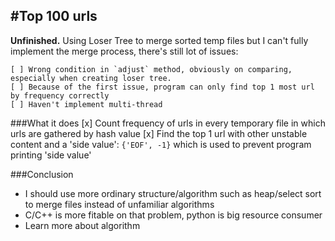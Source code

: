 #Top 100 urls
---

**Unfinished.** Using Loser Tree to merge sorted temp files but I can't fully implement the merge process, there's still lot of issues:

    [ ] Wrong condition in `adjust` method, obviously on comparing, especially when creating loser tree.
    [ ] Because of the first issue, program can only find top 1 most url by frequency correctly
    [ ] Haven't implement multi-thread

###What it does
[x] Count frequency of urls in every temporary file in which urls are gathered by hash value
[x] Find the top 1 url with other unstable content and a 'side value': `{'EOF', -1}` which is used to prevent program printing 'side value'

###Conclusion
* I should use more ordinary structure/algorithm such as heap/select sort to merge files instead of unfamiliar algorithms
* C/C++ is more fitable on that problem, python is big resource consumer
* Learn more about algorithm
